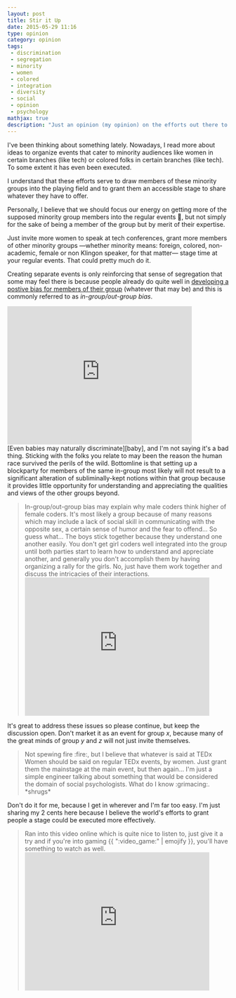 ```yaml
---
layout: post
title: Stir it Up
date: 2015-05-29 11:16
type: opinion
category: opinion
tags:
 - discrimination
 - segregation
 - minority
 - women
 - colored
 - integration
 - diversity
 - social
 - opinion
 - psychology
mathjax: true
description: "Just an opinion (my opinion) on the efforts out there to organize events for minority members."
---
```

I've been thinking about something lately. Nowadays, I read more about ideas to 
organize events that cater to minority audiences like women in certain branches 
(like tech) or colored folks in certain branches (like tech). To some extent it
has even been executed.

I understand that these efforts serve to draw members of these minority groups
into the playing field and to grant them an accessible stage to share whatever
they have to offer.

Personally, I believe that we should focus our energy on getting more of 
the supposed minority group members into the regular events 
:ticket:, but not simply for the sake of being a member of the
group but by merit of their expertise.

Just invite more women to speak at tech conferences, grant more members of 
other minority groups &mdash;whether minority means: foreign, colored, non-academic, 
female or non Klingon speaker, for that matter&mdash; stage time at your regular 
events. That could pretty much do it.

Creating separate events is only reinforcing that sense of segregation that 
some may feel there is because people already do quite well in [developing a 
postive bias for members of their group][race] (whatever that may be) and this
is commonly referred to as _in-group/out-group bias_. 
<div class="element video">
  <iframe width="420" height="315" src="https://www.youtube.com/embed/6QGNxRGgBwM" frameborder="0" allowfullscreen></iframe>
</div>
[Even babies may naturally discriminate][baby], and I'm not saying it's a bad 
thing. Sticking with the folks you relate to may been the reason the human
race survived the perils of the wild. Bottomline is that setting up a 
blockparty for members of the same in-group most likely will not result to a 
significant alteration of subliminally-kept notions within that group because 
it provides little opportunity for understanding and appreciating the qualities 
and views of the other groups beyond. 

<blockquote>
In-group/out-group bias may explain why male coders think higher of female 
coders. It's most likely a group because of many reasons which may include a 
lack of social skill in communicating with the opposite sex, a certain sense of 
humor and the fear to offend... So guess what... The boys stick together 
because they understand one another easily. You don't get girl coders well 
integrated into the group until both parties start to learn how to understand
and appreciate another, and generally you don't accomplish them by having 
organizing a rally for the girls. No, just have them work together and discuss
the intricacies of their interactions.
<div class="element video">
  <iframe width="420" height="315" src="https://www.youtube.com/embed/ga4Zr7P25o0" frameborder="0" allowfullscreen></iframe>
</div>
</blockquote>

It's great to address these issues so please continue, but keep the discussion 
open. Don't market it as an event for group $x$, because many of the great 
minds of group $y$ and $z$ will not just invite themselves.

<blockquote>
Not spewing fire :fire:, but I believe that whatever is said 
at TEDx Women should be said on regular TEDx events, by women. Just grant them 
the mainstage at the main event, but then again... I'm just a simple engineer 
talking about something that would be considered the domain of social 
psychologists. What do I know :grimacing:. *shrugs*
</blockquote>

Don't do it for me, because I get in wherever and I'm far too easy. I'm just 
sharing my 2 cents here because I believe the world's efforts to grant people a 
stage could be executed more effectively.

<blockquote>
Ran into this video online which is quite nice to listen to, just give it a 
try and if you're into gaming {{ ":video_game:" | emojify }}, you'll have 
something to watch as well.
<div class="element video">
  <iframe width="420" height="315" src="https://www.youtube.com/embed/9RZ13rgCcww" frameborder="0" allowfullscreen></iframe>
</div>
</blockquote>

[race]: http://www.slate.com/articles/double_x/the_kids/2014/03/teaching_tolerance_how_white_parents_should_talk_to_their_kids_about_race.html
[baby]: http://www.newsweek.com/even-babies-discriminate-nurtureshock-excerpt-79233
